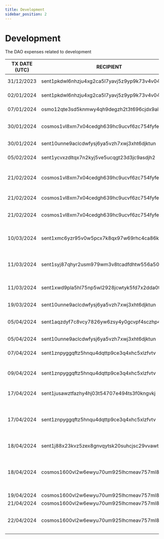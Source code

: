 ```yaml
---
title: Development
sidebar_position: 2
---
```


# Development

The DAO expenses related to development

| TX DATE (UTC) | RECIPIENT                                 | AMOUNT | DESCRIPTION | TX DETAILS
|---------------|-------------------------------------------|--------|-------------|-----------
| 31/12/2023 | sent1pkdwl6nhzju4xg2ca5l7yavj5z9yp9k73v4v04 | 156,250 DVPN | Development Work  | [🔎](https://www.mintscan.io/sentinel/txs/1FFD2E895642CCDC2D5FDA92B5358CCD6E6BFEBCC5F07809B2AAF6BEE160D042?height=14286827)
| 02/01/2024 | sent1pkdwl6nhzju4xg2ca5l7yavj5z9yp9k73v4v04 | 50,000 DVPN | Development Work | [🔎](https://www.mintscan.io/sentinel/txs/724FF5D0D1B92DF801D2AD48B4A7901FEC24D740B33A42A48CCBDBD222A4910A?height=14307276)
| 07/01/2024 | osmo12qte3sd5knmwy4qh9degzh2t3t696cjdx9al72 | 7,503 USDC | Sentinel Explorer | [🔎](https://www.mintscan.io/osmosis/txs/838FCCCF9F39F170E99DACDBB55C4FD46F585514FDE2B9AC4BD9BB29D89155D0?height=13143918)
| 30/01/2024 | cosmos1vl8xm7x04cedgh639hc9ucvf6zc754fyfewhef | 569.271460 ATOM | Properly Design studio 1/2 | [🔎](https://www.mintscan.io/cosmos/tx/677150EBE9E92F6B6952433AC01C063ED71DD0E1ACC0F71EDF7599F2495832AC?height=18941873)
| 30/01/2024 | sent10unne9aclcdwfysj6ya5vzh7xwj3xht6djktun | 768,757 DVPN | JD SDK Development | [🔎](https://www.mintscan.io/sentinel/txs/A4B4B992612716530AEB8E39F43A7A87F7E24E0E85A9876424CE875A6EEEF6E2?height=14722088)
| 05/02/2024 | sent1ycvxzdltqx7n2kyj5ve5ucqgt23d3jc9asdjh2 | 2,000,000 DVPN | V2 VPN | [🔎](https://www.mintscan.io/sentinel/txs/9A08D85F268AD7FD16C1DDB1727DE78ECD099C66B53B96A7C6540861C58C77B0?height=14802736)
| 21/02/2024 | cosmos1vl8xm7x04cedgh639hc9ucvf6zc754fyfewhef | 212.947804 ATOM | Windows App Development from Bagimsiz Team | [🔎](https://www.mintscan.io/cosmos/txs/E71312D2634B12B6BAC745E4A5EA73C98AB0892337C5C9F149222598615E47B3?height=19249592)
| 21/02/2024 | cosmos1vl8xm7x04cedgh639hc9ucvf6zc754fyfewhef | 518.123969 ATOM | Dragon VPN App | [🔎](https://www.mintscan.io/cosmos/txs/B7861EC58E3D4C036AD7EBCDAC553A7D8F3E49109DDE0978E1BD9E8BA2822555)
| 21/02/2024 | cosmos1vl8xm7x04cedgh639hc9ucvf6zc754fyfewhef | 519.477514 ATOM | Properly Design studio 2/2 | [🔎](https://www.mintscan.io/cosmos/txs/74945083D2F2E5D25063D59E7024AB2859ACDD07A8984B5E86FB15461BA93248?height=19253873)
| 10/03/2024 | sent1xmc6yzr95v0w5pcx7k8qx97w69rhc4ca86kf27 | 100,000 DVPN | Payment For Telegram Node Monitor bot | [🔎](https://www.mintscan.io/sentinel/tx/3FCFF55831D27A0EA8DC589B8611DA3E48010A4B5C2C3F722C4F961F8CCD339A?height=15297982)
| 11/03/2024 | sent1syj87qhyr2usm979wm3v8tcadfdhtw556a504j | 39,000 DVPN | Mandarin Translation of Dragon VPN text and links | [🔎](https://www.mintscan.io/sentinel/tx/54A27269DD6B328943332120DE6E08967DC84313423E335356E392CCE97E62EC?height=15312120)
| 11/03/2024 | sent1xwd9pla5hl75np5wl2928jcwtyk5fd7x2dda0t | 2,100,000 DVPN | Properly Studio Design Costs | [🔎](https://www.mintscan.io/sentinel/tx/60CCDF7C9E8BD7C5C26981A6E4D67CCF7189BEA7C17E7C18BB9087B796192A49?height=15313376)
| 19/03/2024 | sent10unne9aclcdwfysj6ya5vzh7xwj3xht6djktun | 726,744 DVPN | JD SDK Development | [🔎](https://www.mintscan.io/sentinel/tx/BF307574B9A5D6E84FD58E748745CB8AEB8EAF736BADD54383B240A85F8DED0D?height=15433947)
| 05/04/2024 | sent1aqzdyf7c8vcy7826yw6zsy4y0gcvpf4sczhp44 | 155,750 DVPN | Indonesian Socials & Mods | [🔎](https://www.mintscan.io/sentinel/tx/8A4588DC7E058E943076238D06ED7F0401565456BF937511AB0C14C2A575C397?height=15673270)
| 05/04/2024 | sent10unne9aclcdwfysj6ya5vzh7xwj3xht6djktun | 1,610,000 DVPN | JD SDK Development | [🔎](https://www.mintscan.io/sentinel/tx/4B9D7A2FB859306C4F926EB96E73CA3DB92B27652B26C6F34F282076ABBEA330?height=15674794)
| 07/04/2024 | sent1znpyggqftz5hnqu4dqttp9ce3q4xhc5xlzfvtv | 500,000 DVPN | Bounty Ipv6 | [🔎](https://www.mintscan.io/sentinel/tx/EDBED03113A7DFAC1B9B38163AB12BF2F3E507B53ED35F26E7B76477167C7271?height=15709127)
| 09/04/2024 | sent1znpyggqftz5hnqu4dqttp9ce3q4xhc5xlzfvtv | 90,000 DVPN | Ipv6 Node Cost + Management Fee | [🔎](https://www.mintscan.io/sentinel/tx/DBD1836EADEC00A679C3DBC9361E7461F0D02A2548298F111F380C8A4274EAEC?height=15735624)
| 17/04/2024 | sent1jusawztfazhy4hj03t54707e494ts3f0kngvkj | 200,000 DVPN | Bounty for Node Script | [🔎](https://www.mintscan.io/sentinel/tx/727FA90A9B38DB661DA0FFDFCA866331F50514C95922325EEDEC7F7C67D0E06A?height=15846653)
| 17/04/2024 | sent1znpyggqftz5hnqu4dqttp9ce3q4xhc5xlzfvtv | 1,000,000 DVPN | Bounty for the IPv6 solution and general other things Busurnode fixed | [🔎](https://www.mintscan.io/sentinel/tx/A204AA04E29E94A67DA9AABAF52B03257ED3FD25D43F4974A924EE308D84D9D9?height=15849990)
| 18/04/2024 | sent1j88x23kvz5zex8gnvqytsk20suhcjsc29vvawt | 1,500,000 DVPN | Node Setup .deb Package | [🔎](https://www.mintscan.io/sentinel/tx/E15D51DD7D098CD5DC05D37F3F6F1E92C8FF3114C62D86D04D31289CAAE2066D?height=15862647)
| 18/04/2024 | cosmos1600vl2w6ewyu70um925lhcmeav757ml88q02yy | 154.339764 ATOM | SOLAR Grant - All whitelabels will be getting Grants from the DAO | [🔎](https://www.mintscan.io/cosmos/tx/3E3DA1F7A6A5A7C4C327138270A180D024B7431C51DB36F09A0A9A3F045BF5F7?height=20053228)
| 19/04/2024 | cosmos1600vl2w6ewyu70um925lhcmeav757ml88q02yy | 120.388010 | SOLAR Grant | [🔎](https://www.mintscan.io/cosmos/tx/5FBDB195BC4097CBFADF007517F5FAD1B643538B8731EE28FDD1A90A6BE3A427?height=20065603)
| 21/04/2024 | cosmos1600vl2w6ewyu70um925lhcmeav757ml88q02yy | 114.549933 | SOLAR Grant | [🔎](https://www.mintscan.io/cosmos/tx/73F5024553BF334A0FC450BFBF6DB054EDF3E2E09A519C7258C8104B64A194DB?height=20092468)
| 22/04/2024 | cosmos1600vl2w6ewyu70um925lhcmeav757ml88q02yy | 133.640318 | SOLAR Grant + PR Campaign Funding | [🔎](https://www.mintscan.io/cosmos/tx/CB45214A3E67E3F83AAF40D441394CEDF4FA611B10D40CCE5A497015CA1C595D?height=20108438)